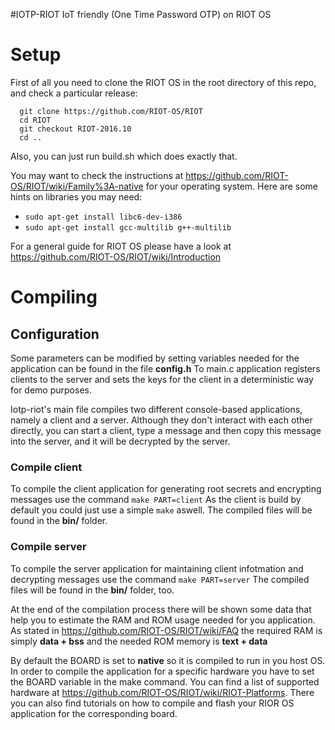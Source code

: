 #IOTP-RIOT IoT friendly (One Time Password OTP) on RIOT OS






# Setup

First of all you need to clone the RIOT OS in the root directory of this repo, and check a particular release:

``` 
  git clone https://github.com/RIOT-OS/RIOT
  cd RIOT
  git checkout RIOT-2016.10
  cd ..
```

Also, you can just run build.sh which does exactly that.

You may want to check the instructions at https://github.com/RIOT-OS/RIOT/wiki/Family%3A-native for your operating system.
Here are some hints on libraries you may need:
* `sudo apt-get install libc6-dev-i386`
* `sudo apt-get install gcc-multilib g++-multilib`

For a general guide for RIOT OS please have a look at https://github.com/RIOT-OS/RIOT/wiki/Introduction

# Compiling

## Configuration
Some parameters can be modified by setting variables needed for the application can be found in the file **config.h**
To main.c application registers clients to the server and sets the keys for the client in a deterministic way for demo purposes.

Iotp-riot's main file compiles two different console-based applications, namely a client and a server. Although they don't interact with each other directly, you can start a client, type a message and then copy this message into the server, and it will be decrypted by the server.

### Compile client
To compile the client application for generating root secrets and encrypting messages use the command
`make PART=client`
As the client is build by default you could just use a simple `make` aswell.
The compiled files will be found in the **bin/** folder.

### Compile server
To compile the server application for maintaining client infotmation and decrypting messages use the command
`make PART=server`
The compiled files will be found in the **bin/** folder, too.

At the end of the compilation process there will be shown some data that help you to estimate the RAM and ROM usage needed for you application.
As stated in https://github.com/RIOT-OS/RIOT/wiki/FAQ the required RAM is simply **data + bss** and the needed ROM memory is **text + data**

By default the BOARD is set to **native** so it is compiled to run in you host OS.
In order to compile the application for a specific hardware you have to set the BOARD variable in the make command.
You can find a list of supported hardware at https://github.com/RIOT-OS/RIOT/wiki/RIOT-Platforms.
There you can also find tutorials on how to compile and flash your RIOR OS application for the corresponding board.
